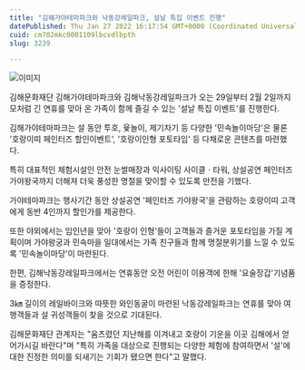 ```yaml
---
title: "김해가야테마파크와 낙동강레일파크, 설날 특집 이벤트 진행"
datePublished: Thu Jan 27 2022 16:17:54 GMT+0000 (Coordinated Universal Time)
cuid: cm702mkc0001109lbcvdlbpth
slug: 3239

---
```



![이미지](https://cdn.hashnode.com/res/hashnode/image/upload/v1739253497270/82ecd10e-654a-4c6c-af27-8e8e0c0abcfb.jpeg)

김해문화재단 김해가야테마파크와 김해낙동강레일파크가 오는 29일부터 2월 2일까지 모처럼 긴 연휴를 맞아 온 가족이 함께 즐길 수 있는 '설날 특집 이벤트'를 진행한다.

김해가야테마파크는 설 동안 투호, 윷놀이, 제기차기 등 다양한 '민속놀이마당'은 물론 '호랑이띠 페인터즈 할인이벤트', '호랑이인형 포토타임' 등 다채로운 콘텐츠를 마련했다.

특히 대표적인 체험시설인 안전 눈썰매장과 익사이팅 사이클ㆍ타워, 상설공연 페인터즈 가야왕국까지 더해져 더욱 풍성한 명절을 맞이할 수 있도록 만전을 기했다.

가야테마파크는 행사기간 동안 상설공연 '페인터즈 가야왕국'을 관람하는 호랑이띠 고객에게 동반 4인까지 할인가를 제공한다.

또한 야외에서는 임인년을 맞아 '호랑이 인형'들이 고객들과 즐거운 포토타임을 가질 계획이며 가야왕궁과 민속마을 일대에서는 가족 친구들과 함께 명절분위기를 느낄 수 있도록 '민속놀이마당'이 마련된다.

한편, 김해낙동강레일파크에서는 연휴동안 오전 어린이 이용객에 한해 '요술장갑'기념품을 증정한다.

3㎞ 길이의 레일바이크와 따뜻한 와인동굴이 마련된 낙동강레일파크는 연휴를 맞아 여행객들과 설 귀성객들이 찾을 것으로 기대된다.

김해문화재단 관계자는 "움츠렸던 지난해를 이겨내고 호랑이 기운을 이곳 김해에서 얻어가시길 바란다"며 "특히 가족을 대상으로 진행되는 다양한 체험에 참여하면서 '설'에 대한 진정한 의미를 되새기는 기회가 됐으면 한다"고 말했다.